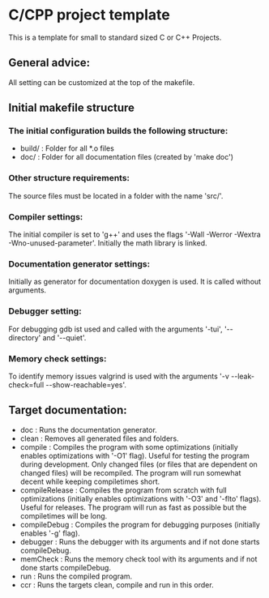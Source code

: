 # C/CPP project template
This is a template for small to standard sized C or C++ Projects.

## General advice:
All setting can be customized at the top of the makefile.

## Initial makefile structure
### The initial configuration builds the following structure:
- build/    : Folder for all *.o files
- doc/      : Folder for all documentation files (created by 'make doc')

### Other structure requirements:
The source files must be located in a folder with the name 'src/'.

### Compiler settings:
The initial compiler is set to 'g++' and uses the flags '-Wall -Werror -Wextra -Wno-unused-parameter'. Initially the math library is linked.

### Documentation generator settings:
Initially as generator for documentation doxygen is used. It is called without arguments.

### Debugger setting:
For debugging gdb ist used and called with the arguments '-tui', '--directory' and  '--quiet'. 

### Memory check settings:
To identify memory issues valgrind is used with the arguments '-v --leak-check=full --show-reachable=yes'.

## Target documentation:
- doc            : Runs the documentation generator. 
- clean          : Removes all generated files and folders.
- compile        : Compiles the program with some optimizations (initially enables optimizations with '-O1' flag).
                   Useful for testing the program during development. Only changed files (or files that are dependent on changed files) will be recompiled.
                   The program will run somewhat decent while keeping compiletimes short.
- compileRelease : Compiles the program from scratch with full optimizations (initially enables optimizations with '-O3' and '-flto' flags).
                   Useful for releases. The program will run as fast as possible but the compiletimes will be long.
- compileDebug   : Compiles the program for debugging purposes (initially enables '-g' flag).
- debugger       : Runs the debugger with its arguments and if not done starts compileDebug.
- memCheck       : Runs the memory check tool with its arguments and if not done starts compileDebug.
- run            : Runs the compiled program.
- ccr            : Runs the targets clean, compile and run in this order.

